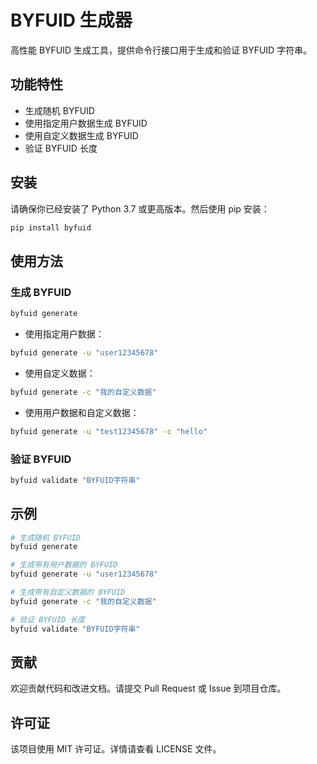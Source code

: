 # BYFUID 生成器

高性能 BYFUID 生成工具，提供命令行接口用于生成和验证 BYFUID 字符串。

## 功能特性

- 生成随机 BYFUID
- 使用指定用户数据生成 BYFUID
- 使用自定义数据生成 BYFUID
- 验证 BYFUID 长度

## 安装

请确保你已经安装了 Python 3.7 或更高版本。然后使用 pip 安装：

```bash
pip install byfuid
```

## 使用方法

### 生成 BYFUID

```bash
byfuid generate
```

- 使用指定用户数据：

```bash
byfuid generate -u "user12345678"
```

- 使用自定义数据：

```bash
byfuid generate -c "我的自定义数据"
```

- 使用用户数据和自定义数据：

```bash
byfuid generate -u "test12345678" -c "hello"
```

### 验证 BYFUID

```bash
byfuid validate "BYFUID字符串"
```

## 示例

```bash
# 生成随机 BYFUID
byfuid generate

# 生成带有用户数据的 BYFUID
byfuid generate -u "user12345678"

# 生成带有自定义数据的 BYFUID
byfuid generate -c "我的自定义数据"

# 验证 BYFUID 长度
byfuid validate "BYFUID字符串"
```

## 贡献

欢迎贡献代码和改进文档。请提交 Pull Request 或 Issue 到项目仓库。

## 许可证

该项目使用 MIT 许可证。详情请查看 LICENSE 文件。